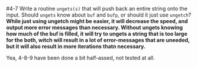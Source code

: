 
#4-7
Write a routine `ungets(s)` that will push back an entire string onto the input. Should `ungets` know 
about `buf` and `bufp`, or should it just use `ungetch`?
**While just using ungetch might be easier, it will decrease the speed, and output more error messages 
than necessary. Without ungets knowing how much of the buf is filled, it will try to ungets a string
that is too large for the both, witch will result in a lot of error-messages that are uneeded, but it
will also result in more iterations thatn necessary.**

Yea, 4-8-9 have been done a bit half-assed, not tested at all.

